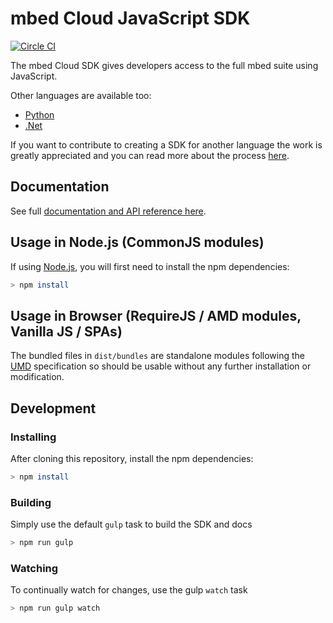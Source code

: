 # mbed Cloud JavaScript SDK

[![Circle CI](https://circleci.com/gh/ARMmbed/mbed-cloud-sdk-javascript.svg?style=shield&circle-token=62ef40035b1b5442234a44ad7e74199ea582f3f4)](https://circleci.com/gh/ARMmbed/mbed-cloud-sdk-javascript/)

The mbed Cloud SDK gives developers access to the full mbed suite using JavaScript.

Other languages are available too:

- [Python](https://github.com/ARMmbed/mbed-cloud-sdk-python)
- [.Net](https://github.com/ARMmbed/mbed-cloud-sdk-dotnet)

If you want to contribute to creating a SDK for another language the work is
greatly appreciated and you can read more about the process
[here](https://github.com/ARMmbed/mbed-cloud-sdk-codegen/blob/master/docs/create-new-language.md).

## Documentation

See full [documentation and API reference
here](http://mbed-cloud-sdk-javascript.s3-website-us-west-2.amazonaws.com/).

## Usage in Node.js (CommonJS modules)

If using [Node.js](https://nodejs.org), you will first need to install the npm dependencies:

```bash
> npm install
```

## Usage in Browser (RequireJS / AMD modules, Vanilla JS / SPAs)

The bundled files in `dist/bundles` are standalone modules following the [UMD](https://github.com/umdjs/umd) specification so should be usable without any further installation or modification.

## Development

### Installing

After cloning this repository, install the npm dependencies:

```bash
> npm install
```

### Building

Simply use the default ```gulp``` task to build the SDK and docs

```bash
> npm run gulp
```

### Watching

To continually watch for changes, use the gulp `watch` task

```bash
> npm run gulp watch
```
